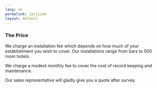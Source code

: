 ```yaml
---
lang: en
permalink: /prijzen
layout: default
---
```


### The Price
We charge an installation fee which depends on how much of your establishment you wish to cover. Our installations range from bars to 500 room hotels.

We charge a modest monthly fee to cover the cost of record keeping and maintenance.

Our sales representative will gladly give you a quote after survey.
